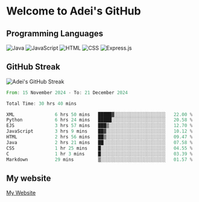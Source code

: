 # Welcome to Adei's GitHub

## Programming Languages
![Java](https://img.shields.io/badge/Java-007396?style=flat-square&logo=java&logoColor=white)
![JavaScript](https://img.shields.io/badge/JavaScript-F7DF1E?style=flat-square&logo=javascript&logoColor=black)
![HTML](https://img.shields.io/badge/HTML-E34F26?style=flat-square&logo=html5&logoColor=white)
![CSS](https://img.shields.io/badge/CSS-1572B6?style=flat-square&logo=css3&logoColor=white)
![Express.js](https://img.shields.io/badge/Express.js-000000?style=flat-square&logo=express&logoColor=white)


## GitHub Streak
![Adei's GitHub Streak](https://github-readme-streak-stats.herokuapp.com/?user=AdeiTamayo&hide_border=true)

<!--START_SECTION:waka-->

```rust
From: 15 November 2024 - To: 21 December 2024

Total Time: 30 hrs 40 mins

XML               6 hrs 50 mins   █████▓░░░░░░░░░░░░░░░░░░░   22.00 %
Python            6 hrs 24 mins   █████░░░░░░░░░░░░░░░░░░░░   20.58 %
EJS               3 hrs 57 mins   ███▒░░░░░░░░░░░░░░░░░░░░░   12.70 %
JavaScript        3 hrs 9 mins    ██▓░░░░░░░░░░░░░░░░░░░░░░   10.12 %
HTML              2 hrs 56 mins   ██▒░░░░░░░░░░░░░░░░░░░░░░   09.47 %
Java              2 hrs 21 mins   ██░░░░░░░░░░░░░░░░░░░░░░░   07.58 %
CSS               1 hr 25 mins    █░░░░░░░░░░░░░░░░░░░░░░░░   04.55 %
C                 1 hr 3 mins     █░░░░░░░░░░░░░░░░░░░░░░░░   03.39 %
Markdown          29 mins         ▒░░░░░░░░░░░░░░░░░░░░░░░░   01.57 %
```

<!--END_SECTION:waka-->

## My website
[My Website](https://adei.eus)



